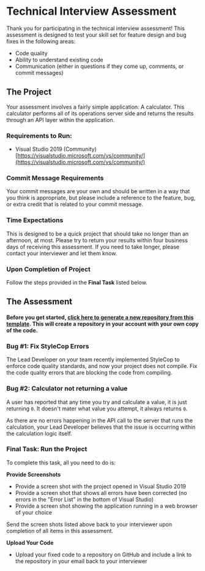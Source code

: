 # Technical Interview Assessment

Thank you for participating in the technical interview assessment! This assessment is designed to test your skill set for feature design and bug fixes in the following areas:

* Code quality
* Ability to understand existing code
* Communication (either in questions if they come up, comments, or commit messages)

## The Project

Your assessment involves a fairly simple application: A calculator. This calculator performs all of its operations server side and returns the results through an API layer within the application.

### Requirements to Run:
* Visual Studio 2019 (Community) [https://visualstudio.microsoft.com/vs/community/](https://visualstudio.microsoft.com/vs/community/)

### Commit Message Requirements
Your commit messages are your own and should be written in a way that you think is appropriate, but please include a reference to the feature, bug, or extra credit that is related to your commit message.

### Time Expectations

This is designed to be a quick project that should take no longer than an afternoon, at most. Please try to return your results within four business days of receiving this assessment. If you need to take longer, please contact your interviewer and let them know.

### Upon Completion of Project

Follow the steps provided in the **Final Task** listed below.

## The Assessment

#### Before you get started, [click here to generate a new repository from this template](https://github.com/takethree/interview-assessment-junior/generate). This will create a repository in your account with your own copy of the code.

### Bug #1: Fix StyleCop Errors

The Lead Developer on your team recently implemented StyleCop to enforce code quality standards, and now your project does not compile. Fix the code quality errors that are blocking the code from compiling.

### Bug #2: Calculator not returning a value

A user has reported that any time you try and calculate a value, it is just returning `0`. It doesn't mater what value you attempt, it always returns `0`.

As there are no errors happening in the API call to the server that runs the calculation, your Lead Developer believes that the issue is occurring within the calculation logic itself.

### Final Task: Run the Project

To complete this task, all you need to do is:

**Provide Screenshots**

* Provide a screen shot with the project opened in Visual Studio 2019
* Provide a screen shot that shows all errors have been corrected (no errors in the "Error List" in the bottom of Visual Studio)
* Provide a screen shot showing the application running in a web browser of your choice

Send the screen shots listed above back to your interviewer upon completion of all items in this assessment.

**Upload Your Code**

* Upload your fixed code to a repository on GitHub and include a link to the repository in your email back to your interviewer